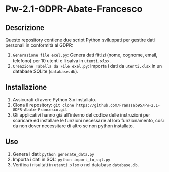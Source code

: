 # Pw-2.1-GDPR-Abate-Francesco

## Descrizione
Questo repository contiene due script Python sviluppati per gestire dati personali in conformità al GDPR:
1. `Generazione file exel.py`: Genera dati fittizi (nome, cognome, email, telefono) per 10 utenti e li salva in `utenti.xlsx`.
2. `Creazione Tabella da File exel.py`: Importa i dati da `utenti.xlsx` in un database SQLite (`database.db`).

## Installazione
1. Assicurati di avere Python 3.x installato.
2. Clona il repository: `git clone https://github.com/Franssab95/Pw-2.1-GDPR-Abate-Francesco.git`
3. Gli applicativi hanno già all'interno del codice delle instruzioni per scaricare ed installare le funzioni necessarie al loro funzionamento, così da non dover necessitare di altro se non python installato.

## Uso
1. Genera i dati: `python generate_data.py`
2. Importa i dati in SQL: `python import_to_sql.py`
3. Verifica i risultati in `utenti.xlsx` o nel database `database.db`.
